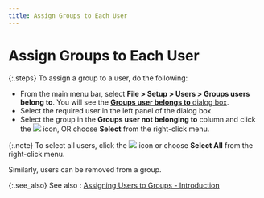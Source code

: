 ```yaml
---
title: Assign Groups to Each User
---
```


# Assign Groups to Each User


{:.steps}
To assign a group to a user, do the following:

- From the main  menu bar, select **File &gt; Setup &gt; 
 Users &gt; Groups users belong to**. You will see the [**Groups user belongs to** dialog  box]({{site.sc_baseurl}}/misc/groups_to_user_dialog_box.html).
- Select the  required user in the left panel of the dialog box.
- Select the  group in the **Groups user not belonging 
 to** column and click the ![]({{site.sc_baseurl}}/img/setup_move_left.gif) icon,<font style="color: #000000;" color="#000000"> 
 </font>OR choose **Select** from the  right-click menu.



{:.note}
To select all users, click the ![]({{site.sc_baseurl}}/img/setup_moveall_left.gif) icon or choose **Select All** from the right-click menu.


Similarly, users can be removed from a group.


{:.see_also}
See also
: [Assigning  Users to Groups - Introduction]({{site.sc_baseurl}}/options/security/groups/set-up-a-group/assigning_users_to_groups.html)
